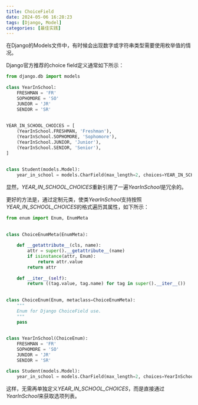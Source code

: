```yaml
---
title: ChoiceField
date: 2024-05-06 16:28:23
tags: [Django, Model]
categories: [最佳实践]
---
```


在Django的Models文件中，有时候会出现数字或字符串类型需要使用枚举值的情况。

Django官方推荐的choice field定义通常如下所示：

```python
from django.db import models
 
class YearInSchool:
    FRESHMAN = 'FR'
    SOPHOMORE = 'SO'
    JUNIOR = 'JR'
    SENIOR = 'SR'
 
 
YEAR_IN_SCHOOL_CHOICES = [
    (YearInSchool.FRESHMAN, 'Freshman'),
    (YearInSchool.SOPHOMORE, 'Sophomore'),
    (YearInSchool.JUNIOR, 'Junior'),
    (YearInSchool.SENIOR, 'Senior'),
]
 
 
class Student(models.Model):
    year_in_school = models.CharField(max_length=2, choices=YEAR_IN_SCHOOL_CHOICES, default=YearInSchool.FRESHMAN)
```

显然，*YEAR_IN_SCHOOL_CHOICES*重新引用了一遍*YearInSchool*是冗余的。

更好的方法是，通过定制元类，使类*YearInSchool*支持按照*YEAR_IN_SCHOOL_CHOICES*的格式遍历其属性，如下所示：

```python
from enum import Enum, EnumMeta
 
 
class ChoiceEnumMeta(EnumMeta):
 
    def __getattribute__(cls, name):
        attr = super().__getattribute__(name)
        if isinstance(attr, Enum):
            return attr.value
        return attr
 
    def __iter__(self):
        return ((tag.value, tag.name) for tag in super().__iter__())
 
 
class ChoiceEnum(Enum, metaclass=ChoiceEnumMeta):
    """
    Enum for Django ChoiceField use.
    """
    pass
 
 
class YearInSchool(ChoiceEnum):
    FRESHMAN = 'FR'
    SOPHOMORE = 'SO'
    JUNIOR = 'JR'
    SENIOR = 'SR'
 
class Student(models.Model):
    year_in_school = models.CharField(max_length=2, choices=YearInSchool, default=YearInSchool.FRESHMAN)
```

这样，无需再单独定义*YEAR_IN_SCHOOL_CHOICES*，而是直接通过*YearInSchool*来获取选项列表。